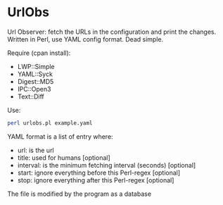 UrlObs
======

Url Observer: fetch the URLs in the configuration and print the changes. Written in Perl, use YAML config format. Dead simple.

Require (cpan install):
* LWP::Simple
* YAML::Syck
* Digest::MD5
* IPC::Open3
* Text::Diff

Use:
```sh
perl urlobs.pl example.yaml
```

YAML format is a list of entry where:
* url: is the url
* title: used for humans [optional]
* interval: is the minimum fetching interval (seconds) [optional]
* start: ignore everything before this Perl-regex [optional]
* stop: ignore everything after this Perl-regex [optional]

The file is modified by the program as a database
